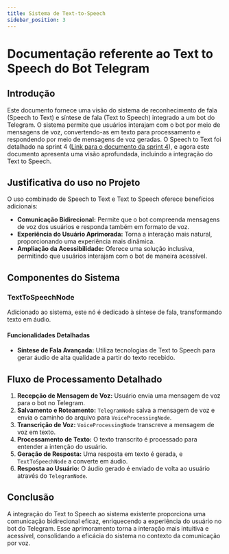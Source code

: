 ```yaml
---
title: Sistema de Text-to-Speech
sidebar_position: 3
---
```


# Documentação referente ao Text to Speech do Bot Telegram

## Introdução
Este documento fornece uma visão do sistema de reconhecimento de fala (Speech to Text) e síntese de fala (Text to Speech) integrado a um bot do Telegram. O sistema permite que usuários interajam com o bot por meio de mensagens de voz, convertendo-as em texto para processamento e respondendo por meio de mensagens de voz geradas. O Speech to Text foi detalhado na sprint 4 ([Link para o documento da sprint 4](https://2023m8t2-inteli.github.io/grupo2/sprint4/Text-to-Speech/)), e agora este documento apresenta uma visão aprofundada, incluindo a integração do Text to Speech.

## Justificativa do uso no Projeto
O uso combinado de Speech to Text e Text to Speech oferece benefícios adicionais:
- **Comunicação Bidirecional:** Permite que o bot compreenda mensagens de voz dos usuários e responda também em formato de voz.
- **Experiência do Usuário Aprimorada:** Torna a interação mais natural, proporcionando uma experiência mais dinâmica.
- **Ampliação da Acessibilidade:** Oferece uma solução inclusiva, permitindo que usuários interajam com o bot de maneira acessível.

## Componentes do Sistema


### TextToSpeechNode
Adicionado ao sistema, este nó é dedicado à síntese de fala, transformando texto em áudio.

#### Funcionalidades Detalhadas
- **Síntese de Fala Avançada:** Utiliza tecnologias de Text to Speech para gerar áudio de alta qualidade a partir do texto recebido.

## Fluxo de Processamento Detalhado
1. **Recepção de Mensagem de Voz:** Usuário envia uma mensagem de voz para o bot no Telegram.
2. **Salvamento e Roteamento:** `TelegramNode` salva a mensagem de voz e envia o caminho do arquivo para `VoiceProcessingNode`.
3. **Transcrição de Voz:** `VoiceProcessingNode` transcreve a mensagem de voz em texto.
4. **Processamento de Texto:** O texto transcrito é processado para entender a intenção do usuário.
5. **Geração de Resposta:** Uma resposta em texto é gerada, e `TextToSpeechNode` a converte em áudio.
6. **Resposta ao Usuário:** O áudio gerado é enviado de volta ao usuário através do `TelegramNode`.

## Conclusão
A integração do Text to Speech ao sistema existente proporciona uma comunicação bidirecional eficaz, enriquecendo a experiência do usuário no bot do Telegram. Esse aprimoramento torna a interação mais intuitiva e acessível, consolidando a eficácia do sistema no contexto da comunicação por voz.